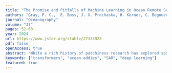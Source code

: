 ```yaml
---
title: "The Promise and Pitfalls of Machine Learning in Ocean Remote Sensing"
authors: "Gray, P. C.,  E. Boss, J. X. Prochaska, H. Kerner, C. Begouen Demeaux, Y. Lehahn"
journal: "Oceanography"
volume: "37"
pages: 52-63
year: 2024
url: https://www.jstor.org/stable/27333923
pdf: false
openAccess: true
abstract: "While a rich history of patchiness research has explored spatial structure in theocean, there is no consensus over the controls on biological patchiness andhow physical-ecological-biogeochemical processes and patchiness relate.The prevailing thought is that physics structures biology, but this has not beentested at basin scale with consistent in situ measurements. Here we use theslope of the relationship between variance vs spatial scale to quantify patchi-ness and ~650,000 nearly continuous (dx ~ 200 m) measurements - repre-senting the Atlantic, Pacific, and Southern Oceans - and find that patchiness ofbiological parameters and physical parameters are uncorrelated. We showvariance slope is an emergent property with unique patterns in biogeochem-ical properties distinct from physical tracers, yet correlated with other biolo-gical tracers. These results provide context for decades of observations withdifferent interpretations, suggest the use of spatial tests of biogeochemicalmodel parameterizations, and open the way for studies into processes reg-ulating the observed patterns."
keywords: ["transformers", "ocean eddies", "SAR", "deep learning"]
featured: true
---
```

